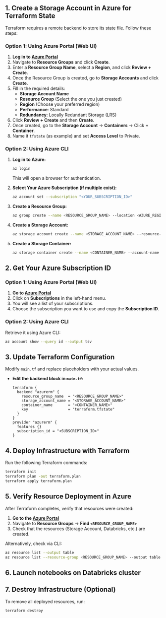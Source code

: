 ## 1. Create a Storage Account in Azure for Terraform State
Terraform requires a remote backend to store its state file. Follow these steps:

### **Option 1: Using Azure Portal (Web UI)**
1. **Log in to [Azure Portal](https://portal.azure.com/)**
2. Navigate to **Resource Groups** and click **Create**.
3. Enter a **Resource Group Name**, select a **Region**, and click **Review + Create**.
4. Once the Resource Group is created, go to **Storage Accounts** and click **Create**.
5. Fill in the required details:
   - **Storage Account Name**
   - **Resource Group** (Select the one you just created)
   - **Region** (Choose your preferred region)
   - **Performance**: Standard
   - **Redundancy**: Locally Redundant Storage (LRS)
6. Click **Review + Create** and then **Create**.
7. Once created, go to the **Storage Account** → **Containers** → Click **+ Container**.
8. Name it `tfstate` (as example) and set **Access Level** to Private.

### **Option 2: Using Azure CLI**
1. **Log in to Azure:**
   ```bash
   az login
   ```
   This will open a browser for authentication.

2. **Select Your Azure Subscription (if multiple exist):**
   ```bash
   az account set --subscription "<YOUR_SUBSCRIPTION_ID>"
   ```

3. **Create a Resource Group:**
   ```bash
   az group create --name <RESOURCE_GROUP_NAME> --location <AZURE_REGION>
   ```

4. **Create a Storage Account:**
   ```bash
   az storage account create --name <STORAGE_ACCOUNT_NAME> --resource-group <RESOURCE_GROUP_NAME> --location <AZURE_REGION> --sku Standard_LRS
   ```

5. **Create a Storage Container:**
   ```bash
   az storage container create --name <CONTAINER_NAME> --account-name <STORAGE_ACCOUNT_NAME>
   ```

## 2. Get Your Azure Subscription ID

### **Option 1: Using Azure Portal (Web UI)**
1. **Go to [Azure Portal](https://portal.azure.com/)**
2. Click on **Subscriptions** in the left-hand menu.
3. You will see a list of your subscriptions.
4. Choose the subscription you want to use and copy the **Subscription ID**.

### **Option 2: Using Azure CLI**
Retrieve it using Azure CLI:
```bash
az account show --query id --output tsv
```

## 3. Update Terraform Configuration
Modify `main.tf` and replace placeholders with your actual values.

- **Edit the backend block in `main.tf`:**
  ```hcl
  terraform {
    backend "azurerm" {
      resource_group_name  = "<RESOURCE_GROUP_NAME>"
      storage_account_name = "<STORAGE_ACCOUNT_NAME>"
      container_name       = "<CONTAINER_NAME>"
      key                  = "terraform.tfstate"
    }
  }
  provider "azurerm" {
    features {}
    subscription_id = "<SUBSCRIPTION_ID>"
  }
  ```

## 4. Deploy Infrastructure with Terraform
Run the following Terraform commands:

```bash
terraform init
terraform plan -out terraform.plan
terraform apply terraform.plan
```

## 5. Verify Resource Deployment in Azure
After Terraform completes, verify that resources were created:

1. **Go to the [Azure Portal](https://portal.azure.com/)**
2. Navigate to **Resource Groups** → **Find `<RESOURCE_GROUP_NAME>`**
3. Check that the resources (Storage Account, Databricks, etc.) are created.

Alternatively, check via CLI:
```bash
az resource list --output table
az resource list --resource-group <RESOURCE_GROUP_NAME> --output table
```

## 6. Launch notebooks on Databricks cluster

## 7. Destroy Infrastructure (Optional)
To remove all deployed resources, run:
```bash
terraform destroy
```
